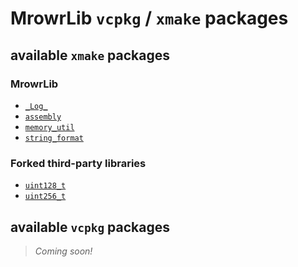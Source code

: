 # MrowrLib `vcpkg` / `xmake` packages

## available `xmake` packages

### MrowrLib

- [`_Log_`](https://github.com/MrowrLib/_Log_.cpp)
- [`assembly`](https://github.com/MrowrLib/assembly.cpp)
- [`memory_util`](https://github.com/MrowrLib/memory_uril.cpp)
- [`string_format`](https://github.com/MrowrLib/string_format.cpp)

### Forked third-party libraries

- [`uint128_t`](https://github.com/calccrypto/uint128_t)
- [`uint256_t`](https://github.com/calccrypto/uint256_t)

## available `vcpkg` packages

> _Coming soon!_
> 